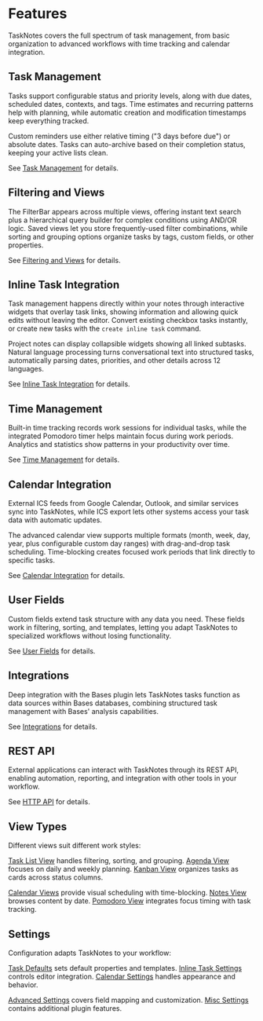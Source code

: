 # Features

TaskNotes covers the full spectrum of task management, from basic organization to advanced workflows with time tracking and calendar integration.

## Task Management

Tasks support configurable status and priority levels, along with due dates, scheduled dates, contexts, and tags. Time estimates and recurring patterns help with planning, while automatic creation and modification timestamps keep everything tracked.

Custom reminders use either relative timing ("3 days before due") or absolute dates. Tasks can auto-archive based on their completion status, keeping your active lists clean.

See [Task Management](features/task-management.md) for details.

## Filtering and Views

The FilterBar appears across multiple views, offering instant text search plus a hierarchical query builder for complex conditions using AND/OR logic. Saved views let you store frequently-used filter combinations, while sorting and grouping options organize tasks by tags, custom fields, or other properties.

See [Filtering and Views](features/filtering-and-views.md) for details.

## Inline Task Integration

Task management happens directly within your notes through interactive widgets that overlay task links, showing information and allowing quick edits without leaving the editor. Convert existing checkbox tasks instantly, or create new tasks with the `create inline task` command.

Project notes can display collapsible widgets showing all linked subtasks. Natural language processing turns conversational text into structured tasks, automatically parsing dates, priorities, and other details across 12 languages.

See [Inline Task Integration](features/inline-tasks.md) for details.

## Time Management

Built-in time tracking records work sessions for individual tasks, while the integrated Pomodoro timer helps maintain focus during work periods. Analytics and statistics show patterns in your productivity over time.

See [Time Management](features/time-management.md) for details.

## Calendar Integration

External ICS feeds from Google Calendar, Outlook, and similar services sync into TaskNotes, while ICS export lets other systems access your task data with automatic updates.

The advanced calendar view supports multiple formats (month, week, day, year, plus configurable custom day ranges) with drag-and-drop task scheduling. Time-blocking creates focused work periods that link directly to specific tasks.

See [Calendar Integration](features/calendar-integration.md) for details.

## User Fields

Custom fields extend task structure with any data you need. These fields work in filtering, sorting, and templates, letting you adapt TaskNotes to specialized workflows without losing functionality.

See [User Fields](features/user-fields.md) for details.

## Integrations

Deep integration with the Bases plugin lets TaskNotes tasks function as data sources within Bases databases, combining structured task management with Bases' analysis capabilities.

See [Integrations](features/integrations.md) for details.

## REST API

External applications can interact with TaskNotes through its REST API, enabling automation, reporting, and integration with other tools in your workflow.

See [HTTP API](HTTP_API.md) for details.

## View Types

Different views suit different work styles:

[Task List View](views/task-list.md) handles filtering, sorting, and grouping. [Agenda View](views/agenda-view.md) focuses on daily and weekly planning. [Kanban View](views/kanban-view.md) organizes tasks as cards across status columns.

[Calendar Views](views/calendar-views.md) provide visual scheduling with time-blocking. [Notes View](views/notes-view.md) browses content by date. [Pomodoro View](views/pomodoro-view.md) integrates focus timing with task tracking.

## Settings

Configuration adapts TaskNotes to your workflow:

[Task Defaults](settings/task-defaults.md) sets default properties and templates. [Inline Task Settings](settings/inline-task-settings.md) controls editor integration. [Calendar Settings](settings/calendar-settings.md) handles appearance and behavior.

[Advanced Settings](settings/advanced-settings.md) covers field mapping and customization. [Misc Settings](settings/misc-settings.md) contains additional plugin features.